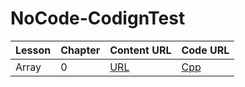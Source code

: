 # NoCode-CodignTest

| Lesson | Chapter | Content URL | Code URL |
|---     | ---     |---          |---       |
|Array|0|[URL](https://velog.io/@lottocomeon/Array-Basic) | [Cpp](https://github.com/ChaejinE/NoCode-CodignTest/tree/main/0.Array)|
